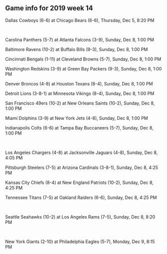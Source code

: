 ## Game info for 2019 week 14
Dallas Cowboys (6-6) at Chicago Bears (6-6), Thursday, Dec 5, 8:20 PM


<br/>

Carolina Panthers (5-7) at Atlanta Falcons (3-9), Sunday, Dec 8, 1:00 PM

Baltimore Ravens (10-2) at Buffalo Bills (9-3), Sunday, Dec 8, 1:00 PM

Cincinnati Bengals (1-11) at Cleveland Browns (5-7), Sunday, Dec 8, 1:00 PM

Washington Redskins (3-9) at Green Bay Packers (9-3), Sunday, Dec 8, 1:00 PM

Denver Broncos (4-8) at Houston Texans (8-4), Sunday, Dec 8, 1:00 PM

Detroit Lions (3-8-1) at Minnesota Vikings (8-4), Sunday, Dec 8, 1:00 PM

San Francisco 49ers (10-2) at New Orleans Saints (10-2), Sunday, Dec 8, 1:00 PM

Miami Dolphins (3-9) at New York Jets (4-8), Sunday, Dec 8, 1:00 PM

Indianapolis Colts (6-6) at Tampa Bay Buccaneers (5-7), Sunday, Dec 8, 1:00 PM


<br/>

Los Angeles Chargers (4-8) at Jacksonville Jaguars (4-8), Sunday, Dec 8, 4:05 PM

Pittsburgh Steelers (7-5) at Arizona Cardinals (3-8-1), Sunday, Dec 8, 4:25 PM

Kansas City Chiefs (8-4) at New England Patriots (10-2), Sunday, Dec 8, 4:25 PM

Tennessee Titans (7-5) at Oakland Raiders (6-6), Sunday, Dec 8, 4:25 PM


<br/>

Seattle Seahawks (10-2) at Los Angeles Rams (7-5), Sunday, Dec 8, 8:20 PM


<br/>

New York Giants (2-10) at Philadelphia Eagles (5-7), Monday, Dec 9, 8:15 PM

